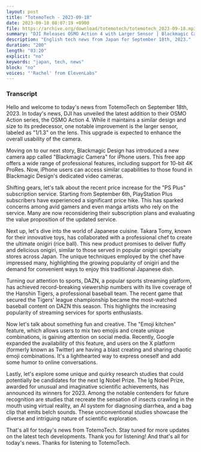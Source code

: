 ```yaml
---
layout: post
title: "TotemoTech - 2023-09-18"
date: 2023-09-18 08:07:19 +0900
file: https://archive.org/download/totemotech/totemotech_2023-09-18.mp3
summary: "DJI Releases OSMO Action 4 with Larger Sensor | Blackmagic Camera App Brings Pro Features to iPhone, & more…"
description: "English tech news from Japan for September 18th, 2023."
duration: "200"
length: "03:20"
explicit: "no"
keywords: "japan, tech, news"
block: "no"
voices: "'Rachel' from ElevenLabs"
---
```


### Transcript

Hello and welcome to today's news from TotemoTech on September 18th, 2023. In today's news, DJI has unveiled the latest addition to their OSMO Action series, the OSMO Action 4. While it maintains a similar design and size to its predecessor, one notable improvement is the larger sensor, labeled as "1/1.3" on the lens. This upgrade is expected to enhance the overall usability of the camera.

Moving on to our next story, Blackmagic Design has introduced a new camera app called "Blackmagic Camera" for iPhone users. This free app offers a wide range of professional features, including support for 10-bit 4K ProRes. Now, iPhone users can access similar capabilities to those found in Blackmagic Design's dedicated video cameras.

Shifting gears, let's talk about the recent price increase for the "PS Plus" subscription service. Starting from September 6th, PlayStation Plus subscribers have experienced a significant price hike. This has sparked concerns among avid gamers and even manga artists who rely on the service. Many are now reconsidering their subscription plans and evaluating the value proposition of the updated service.

Next up, let's dive into the world of Japanese cuisine. Takara Tomy, known for their innovative toys, has collaborated with a professional chef to create the ultimate onigiri (rice ball). This new product promises to deliver fluffy and delicious onigiri, similar to those served in popular onigiri specialty stores across Japan. The unique techniques employed by the chef have impressed many, highlighting the growing popularity of onigiri and the demand for convenient ways to enjoy this traditional Japanese dish.

Turning our attention to sports, DAZN, a popular sports streaming platform, has achieved record-breaking viewership numbers with its live coverage of the Hanshin Tigers, a professional baseball team. The recent game that secured the Tigers' league championship became the most-watched baseball content on DAZN this season. This highlights the increasing popularity of streaming services for sports enthusiasts.

Now let's talk about something fun and creative. The "Emoji kitchen" feature, which allows users to mix two emojis and create unique combinations, is gaining attention on social media. Recently, Google expanded the availability of this feature, and users on the X platform (formerly known as Twitter) are having a blast creating and sharing chaotic emoji combinations. It's a lighthearted way to express oneself and add some humor to online conversations.

Lastly, let's explore some unique and quirky research studies that could potentially be candidates for the next Ig Nobel Prize. The Ig Nobel Prize, awarded for unusual and imaginative scientific achievements, has announced its winners for 2023. Among the notable contenders for future recognition are studies that recreate the sensation of insects crawling in the mouth using virtual reality, an AI system for diagnosing diarrhea, and a bag clip that emits belch sounds. These unconventional studies showcase the diverse and intriguing nature of scientific exploration.

That's all for today's news from TotemoTech. Stay tuned for more updates on the latest tech developments. Thank you for listening!   And that's all for today's news. Thanks for listening to TotemoTech.
